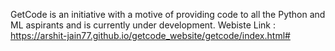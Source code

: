 GetCode is an initiative with a motive of providing code to all the Python and ML aspirants and is currently under development.
Webiste Link : https://arshit-jain77.github.io/getcode_website/getcode/index.html#
